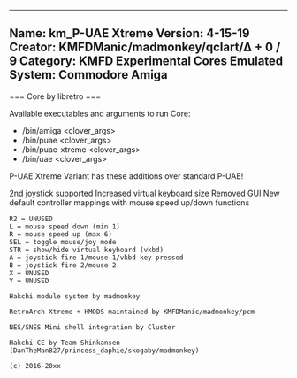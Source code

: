 -----------------------
Name: km_P-UAE Xtreme
Version: 4-15-19
Creator: KMFDManic/madmonkey/qclart/∆ + 0 / 9
Category: KMFD Experimental Cores
Emulated System: Commodore Amiga
-----------------------
=== Core by libretro ===

Available executables and arguments to run Core:
- /bin/amiga <rom> <clover_args>
- /bin/puae <rom> <clover_args>
- /bin/puae-xtreme <rom> <clover_args>
- /bin/uae <rom> <clover_args>

P-UAE Xtreme Variant has these additions over standard P-UAE!

2nd joystick supported
Increased virtual keyboard size
Removed GUI
New default controller mappings with mouse speed up/down functions

```L2 = show/hide status
R2 = UNUSED
L = mouse speed down (min 1)
R = mouse speed up (max 6)
SEL = toggle mouse/joy mode
STR = show/hide virtual keyboard (vkbd)
A = joystick fire 1/mouse 1/vkbd key pressed
B = joystick fire 2/mouse 2
X = UNUSED
Y = UNUSED

Hakchi module system by madmonkey

RetroArch Xtreme + HMODS maintained by KMFDManic/madmonkey/pcm

NES/SNES Mini shell integration by Cluster

Hakchi CE by Team Shinkansen (DanTheMan827/princess_daphie/skogaby/madmonkey)

(c) 2016-20xx

